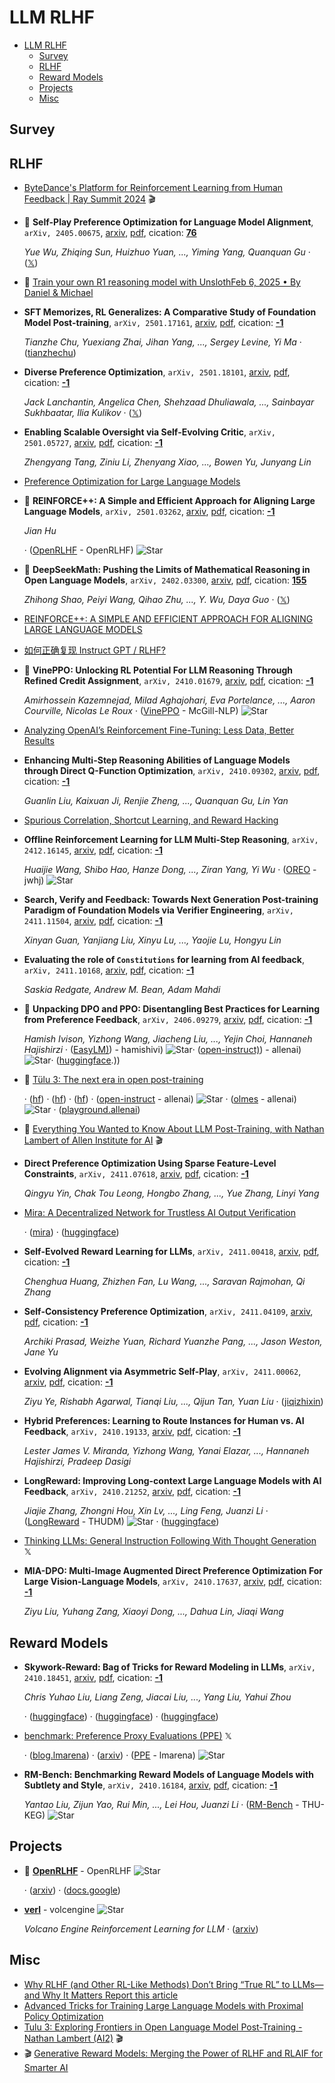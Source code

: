 # LLM RLHF

- [LLM RLHF](#llm-rlhf) 
  - [Survey](#survey)
  - [RLHF](#rlhf)
  - [Reward Models](#reward-models)
  - [Projects](#projects)
  - [Misc](#misc)


## Survey


## RLHF

- [ByteDance's Platform for Reinforcement Learning from Human Feedback | Ray Summit 2024](https://www.youtube.com/watch?v=MrhMcXkXvJU&list=PLzTswPQNepXntmT8jr9WaNfqQ60QwW7-U&index=37)  :clapper:
- 🌟 **Self-Play Preference Optimization for Language Model Alignment**, `arXiv, 2405.00675`, [arxiv](http://arxiv.org/abs/2405.00675v5), [pdf](http://arxiv.org/pdf/2405.00675v5.pdf), cication: [**76**](https://scholar.google.com/scholar?cites=14552805419899502113&as_sdt=2005&sciodt=0,5&hl=en&oe=ASCII) 

	 *Yue Wu, Zhiqing Sun, Huizhuo Yuan, ..., Yiming Yang, Quanquan Gu* · ([𝕏](https://x.com/FrankYueWu1/status/1893850023919505534))
- 🌟 [Train your own R1 reasoning model with UnslothFeb 6, 2025 • By Daniel & Michael](https://unsloth.ai/blog/r1-reasoning) 
- **SFT Memorizes, RL Generalizes: A Comparative Study of Foundation Model 
  Post-training**, `arXiv, 2501.17161`, [arxiv](http://arxiv.org/abs/2501.17161v1), [pdf](http://arxiv.org/pdf/2501.17161v1.pdf), cication: [**-1**](None) 

	 *Tianzhe Chu, Yuexiang Zhai, Jihan Yang, ..., Sergey Levine, Yi Ma* · ([tianzhechu](https://tianzhechu.com/SFTvsRL))
- **Diverse Preference Optimization**, `arXiv, 2501.18101`, [arxiv](http://arxiv.org/abs/2501.18101v2), [pdf](http://arxiv.org/pdf/2501.18101v2.pdf), cication: [**-1**](None) 

	 *Jack Lanchantin, Angelica Chen, Shehzaad Dhuliawala, ..., Sainbayar Sukhbaatar, Ilia Kulikov* · ([𝕏](https://x.com/jaseweston/status/1885399530419450257))
- **Enabling Scalable Oversight via Self-Evolving Critic**, `arXiv, 2501.05727`, [arxiv](http://arxiv.org/abs/2501.05727v1), [pdf](http://arxiv.org/pdf/2501.05727v1.pdf), cication: [**-1**](None) 

	 *Zhengyang Tang, Ziniu Li, Zhenyang Xiao, ..., Bowen Yu, Junyang Lin*
- [Preference Optimization for Large Language Models](https://llm-class.github.io/speakers.html) 
- 🌟 **REINFORCE++: A Simple and Efficient Approach for Aligning Large Language 
  Models**, `arXiv, 2501.03262`, [arxiv](http://arxiv.org/abs/2501.03262v1), [pdf](http://arxiv.org/pdf/2501.03262v1.pdf), cication: [**-1**](None) 

	 *Jian Hu*

	 · ([OpenRLHF](https://github.com/OpenRLHF/OpenRLHF/blob/main/examples/scripts/train_reinforce_llama_ray.sh) - OpenRLHF) ![Star](https://img.shields.io/github/stars/OpenRLHF/OpenRLHF.svg?style=social&label=Star)
- 🌟 **DeepSeekMath: Pushing the Limits of Mathematical Reasoning in Open 
  Language Models**, `arXiv, 2402.03300`, [arxiv](http://arxiv.org/abs/2402.03300v3), [pdf](http://arxiv.org/pdf/2402.03300v3.pdf), cication: [**155**](https://scholar.google.com/scholar?cites=10831144174319627990&as_sdt=2005&sciodt=0,5&hl=en&oe=ASCII) 

	 *Zhihong Shao, Peiyi Wang, Qihao Zhu, ..., Y. Wu, Daya Guo* · ([𝕏](https://x.com/_philschmid/status/1875084210110599334))
- [REINFORCE++: A SIMPLE AND EFFICIENT APPROACH FOR ALIGNING LARGE LANGUAGE MODELS](https://www.researchgate.net/publication/387487679_REINFORCE_A_SIMPLE_AND_EFFICIENT_APPROACH_FOR_ALIGNING_LARGE_LANGUAGE_MODELS) 
- [如何正确复现 Instruct GPT / RLHF?](https://zhuanlan.zhihu.com/p/622134699) 
- 🌟 **VinePPO: Unlocking RL Potential For LLM Reasoning Through Refined Credit 
  Assignment**, `arXiv, 2410.01679`, [arxiv](http://arxiv.org/abs/2410.01679v1), [pdf](http://arxiv.org/pdf/2410.01679v1.pdf), cication: [**-1**](None) 

	 *Amirhossein Kazemnejad, Milad Aghajohari, Eva Portelance, ..., Aaron Courville, Nicolas Le Roux* · ([VinePPO](https://github.com/McGill-NLP/VinePPO) - McGill-NLP) ![Star](https://img.shields.io/github/stars/McGill-NLP/VinePPO.svg?style=social&label=Star)
- [Analyzing OpenAI’s Reinforcement Fine-Tuning: Less Data, Better Results](https://openpipe.ai/blog/openai-rft) 
- **Enhancing Multi-Step Reasoning Abilities of Language Models through 
  Direct Q-Function Optimization**, `arXiv, 2410.09302`, [arxiv](http://arxiv.org/abs/2410.09302v1), [pdf](http://arxiv.org/pdf/2410.09302v1.pdf), cication: [**-1**](None) 

	 *Guanlin Liu, Kaixuan Ji, Renjie Zheng, ..., Quanquan Gu, Lin Yan*
- [Spurious Correlation, Shortcut Learning, and Reward Hacking](https://yihe-deng.notion.site/Spurious-Correlation-Shortcut-Learning-and-Reward-Hacking-163ab2d2c1fb808bbfd7c6a17b01a39d) 
- **Offline Reinforcement Learning for LLM Multi-Step Reasoning**, `arXiv, 2412.16145`, [arxiv](http://arxiv.org/abs/2412.16145v1), [pdf](http://arxiv.org/pdf/2412.16145v1.pdf), cication: [**-1**](None) 

	 *Huaijie Wang, Shibo Hao, Hanze Dong, ..., Ziran Yang, Yi Wu* · ([OREO](https://github.com/jwhj/OREO) - jwhj) ![Star](https://img.shields.io/github/stars/jwhj/OREO.svg?style=social&label=Star)
- **Search, Verify and Feedback: Towards Next Generation Post-training 
  Paradigm of Foundation Models via Verifier Engineering**, `arXiv, 2411.11504`, [arxiv](http://arxiv.org/abs/2411.11504v1), [pdf](http://arxiv.org/pdf/2411.11504v1.pdf), cication: [**-1**](None) 

	 *Xinyan Guan, Yanjiang Liu, Xinyu Lu, ..., Yaojie Lu, Hongyu Lin*
- **Evaluating the role of `Constitutions` for learning from AI feedback**, `arXiv, 2411.10168`, [arxiv](http://arxiv.org/abs/2411.10168v1), [pdf](http://arxiv.org/pdf/2411.10168v1.pdf), cication: [**-1**](None) 

	 *Saskia Redgate, Andrew M. Bean, Adam Mahdi*
- 🌟 **Unpacking DPO and PPO: Disentangling Best Practices for Learning from 
  Preference Feedback**, `arXiv, 2406.09279`, [arxiv](http://arxiv.org/abs/2406.09279v2), [pdf](http://arxiv.org/pdf/2406.09279v2.pdf), cication: [**-1**](None) 

	 *Hamish Ivison, Yizhong Wang, Jiacheng Liu, ..., Yejin Choi, Hannaneh Hajishirzi* · ([EasyLM)](https://github.com/hamishivi/EasyLM)) - hamishivi) ![Star](https://img.shields.io/github/stars/hamishivi/EasyLM)· ([open-instruct)](https://github.com/allenai/open-instruct)) - allenai) ![Star](https://img.shields.io/github/stars/allenai/open-instruct)· ([huggingface](https://huggingface.co/collections/allenai/tulu-v25-suite-66676520fd578080e126f618).))
- 🌟 [Tülu 3: The next era in open post-training](https://allenai.org/blog/tulu-3-technical) 

	 · ([hf](https://hf.co/allenai/Llama-3.1-Tulu-3-70B)) · ([hf](https://hf.co/allenai/Llama-3.1-Tulu-3-8B)) · ([hf](https://hf.co/collections/allenai/tulu-3-datasets673b8df14442393f7213f372)) · ([open-instruct](https://github.com/allenai/open-instruct) - allenai) ![Star](https://img.shields.io/github/stars/allenai/open-instruct.svg?style=social&label=Star) · ([olmes](https://github.com/allenai/olmes) - allenai) ![Star](https://img.shields.io/github/stars/allenai/olmes.svg?style=social&label=Star) · ([playground.allenai](https://playground.allenai.org/))
- 🌟 [Everything You Wanted to Know About LLM Post-Training, with Nathan Lambert of Allen Institute for AI](https://www.youtube.com/watch?v=LVXtFnEbNU0)  :clapper: 
- **Direct Preference Optimization Using Sparse Feature-Level Constraints**, `arXiv, 2411.07618`, [arxiv](http://arxiv.org/abs/2411.07618v1), [pdf](http://arxiv.org/pdf/2411.07618v1.pdf), cication: [**-1**](None) 

	 *Qingyu Yin, Chak Tou Leong, Hongbo Zhang, ..., Yue Zhang, Linyi Yang*
- [Mira: A Decentralized Network for Trustless AI Output Verification](https://mira.network/research/mira-whitepaper.pdf) 

	 · ([mira](https://mira.network/)) · ([huggingface](https://huggingface.co/datasets/Mira-Network/ensemble-validation?row=0))
- **Self-Evolved Reward Learning for LLMs**, `arXiv, 2411.00418`, [arxiv](http://arxiv.org/abs/2411.00418v1), [pdf](http://arxiv.org/pdf/2411.00418v1.pdf), cication: [**-1**](None) 

	 *Chenghua Huang, Zhizhen Fan, Lu Wang, ..., Saravan Rajmohan, Qi Zhang*
- **Self-Consistency Preference Optimization**, `arXiv, 2411.04109`, [arxiv](http://arxiv.org/abs/2411.04109v2), [pdf](http://arxiv.org/pdf/2411.04109v2.pdf), cication: [**-1**](None) 

	 *Archiki Prasad, Weizhe Yuan, Richard Yuanzhe Pang, ..., Jason Weston, Jane Yu*
- **Evolving Alignment via Asymmetric Self-Play**, `arXiv, 2411.00062`, [arxiv](http://arxiv.org/abs/2411.00062v1), [pdf](http://arxiv.org/pdf/2411.00062v1.pdf), cication: [**-1**](None) 

	 *Ziyu Ye, Rishabh Agarwal, Tianqi Liu, ..., Qijun Tan, Yuan Liu* · ([jiqizhixin](https://www.jiqizhixin.com/articles/2024-11-05-6))
- **Hybrid Preferences: Learning to Route Instances for Human vs. AI 
  Feedback**, `arXiv, 2410.19133`, [arxiv](http://arxiv.org/abs/2410.19133v2), [pdf](http://arxiv.org/pdf/2410.19133v2.pdf), cication: [**-1**](None)

	 *Lester James V. Miranda, Yizhong Wang, Yanai Elazar, ..., Hannaneh Hajishirzi, Pradeep Dasigi*
- **LongReward: Improving Long-context Large Language Models with AI 
  Feedback**, `arXiv, 2410.21252`, [arxiv](http://arxiv.org/abs/2410.21252v1), [pdf](http://arxiv.org/pdf/2410.21252v1.pdf), cication: [**-1**](None)

	 *Jiajie Zhang, Zhongni Hou, Xin Lv, ..., Ling Feng, Juanzi Li* · ([LongReward](https://github.com/THUDM/LongReward) - THUDM) ![Star](https://img.shields.io/github/stars/THUDM/LongReward.svg?style=social&label=Star) · ([huggingface](https://huggingface.co/datasets/THUDM/LongReward-10k))
- [Thinking LLMs: General Instruction Following With Thought Generation](https://x.com/rasbt/status/1850177459930497118)  𝕏 
- **MIA-DPO: Multi-Image Augmented Direct Preference Optimization For Large 
  Vision-Language Models**, `arXiv, 2410.17637`, [arxiv](http://arxiv.org/abs/2410.17637v1), [pdf](http://arxiv.org/pdf/2410.17637v1.pdf), cication: [**-1**](None)

	 *Ziyu Liu, Yuhang Zang, Xiaoyi Dong, ..., Dahua Lin, Jiaqi Wang*

## Reward Models

- **Skywork-Reward: Bag of Tricks for Reward Modeling in LLMs**, `arXiv, 2410.18451`, [arxiv](http://arxiv.org/abs/2410.18451v1), [pdf](http://arxiv.org/pdf/2410.18451v1.pdf), cication: [**-1**](None) 

	 *Chris Yuhao Liu, Liang Zeng, Jiacai Liu, ..., Yang Liu, Yahui Zhou*

	 · ([huggingface](https://huggingface.co/Skywork/Skywork-Reward-Llama-3.1-8B-v0.2)) · ([huggingface](https://huggingface.co/Skywork/Skywork-Reward-Gemma-2-27B-v0.2)) · ([huggingface](https://huggingface.co/datasets/Skywork/Skywork-Reward-Preference-80K-v0.2))
- [benchmark: Preference Proxy Evaluations (PPE)](https://x.com/lmarena_ai/status/1848778976585781369)  𝕏 

	 · ([blog.lmarena](https://blog.lmarena.ai/blog/2024/preference-proxy-evaluations/)) · ([arxiv](https://arxiv.org/abs/2410.14872)) · ([PPE](https://github.com/lmarena/PPE) - lmarena) ![Star](https://img.shields.io/github/stars/lmarena/PPE.svg?style=social&label=Star)
- **RM-Bench: Benchmarking Reward Models of Language Models with Subtlety 
  and Style**, `arXiv, 2410.16184`, [arxiv](http://arxiv.org/abs/2410.16184v1), [pdf](http://arxiv.org/pdf/2410.16184v1.pdf), cication: [**-1**](None)

	 *Yantao Liu, Zijun Yao, Rui Min, ..., Lei Hou, Juanzi Li* · ([RM-Bench](https://github.com/THU-KEG/RM-Bench) - THU-KEG) ![Star](https://img.shields.io/github/stars/THU-KEG/RM-Bench.svg?style=social&label=Star)

## Projects

- :star2: [**OpenRLHF**](https://github.com/OpenRLHF/OpenRLHF) - OpenRLHF ![Star](https://img.shields.io/github/stars/OpenRLHF/OpenRLHF.svg?style=social&label=Star) 

	 · ([arxiv](https://arxiv.org/abs/2405.11143)) · ([docs.google](https://docs.google.com/presentation/d/1JRhB1d7csofx0PIZBmfyBdMluxNd5JLPpUHrrvVhGnk/edit?usp=sharing))
- [**verl**](https://github.com/volcengine/verl) - volcengine ![Star](https://img.shields.io/github/stars/volcengine/verl.svg?style=social&label=Star) 

	 *Volcano Engine Reinforcement Learning for LLM* · ([arxiv](https://arxiv.org/abs/2409.19256v2))

## Misc

- [Why RLHF (and Other RL-Like Methods) Don’t Bring “True RL” to LLMs—and Why It Matters                                                                                                                                                                                                                                                                                                                        Report this article](https://www.linkedin.com/pulse/why-rlhf-other-rl-like-methods-dont-bring-true-rl-llmsand-atlas-wang-s1efc) 
- [Advanced Tricks for Training Large Language Models with Proximal Policy Optimization](https://hijkzzz.notion.site/rlhf-implementation-tricks?v=158d9a33ecc98132bf9e000c39227361) 
- [Tulu 3: Exploring Frontiers in Open Language Model Post-Training - Nathan Lambert (AI2)](https://www.youtube.com/watch?v=ltSzUIJ9m6s&list=PLWRU-w8UhT6jNg64UfBB0VtlvI4Upe914&index=6)  :clapper: 
- :clapper: [Generative Reward Models: Merging the Power of RLHF and RLAIF for Smarter AI](https://www.youtube.com/watch?v=Ak0vkBKOz0U) 